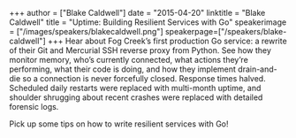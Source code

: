 +++
author = ["Blake Caldwell"]
date = "2015-04-20"
linktitle = "Blake Caldwell"
title = "Uptime: Building Resilient Services with Go"
speakerimage = ["/images/speakers/blakecaldwell.png"]
speakerpage=["/speakers/blake-caldwell"]
+++
Hear about Fog Creek’s first production Go service: a rewrite of their Git and Mercurial SSH reverse proxy from Python. See how they monitor memory, who’s currently connected, what actions they’re performing, what their code is doing, and how they implement drain-and-die so a connection is never forcefully closed. Response times halved. Scheduled daily restarts were replaced with multi-month uptime, and shoulder shrugging about recent crashes were replaced with detailed forensic logs. 

Pick up some tips on how to write resilient services with Go!
